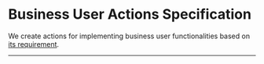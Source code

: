 # Business User Actions Specification

We create actions for implementing business user functionalities based on [its requirement](../requirements/owner.md).

---
